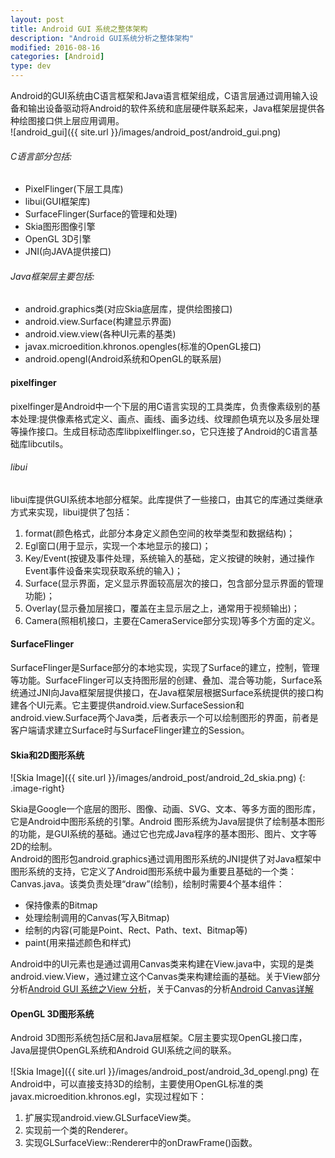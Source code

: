 ```yaml
---
layout: post
title: Android GUI 系统之整体架构
description: "Android GUI系统分析之整体架构"
modified: 2016-08-16
categories: [Android]
type: dev
---
```


Android的GUI系统由C语言框架和Java语言框架组成，C语言层通过调用输入设备和输出设备驱动将Android的软件系统和底层硬件联系起来，Java框架层提供各种绘图接口供上层应用调用。  
![android_gui]({{ site.url }}/images/android_post/android_gui.png)  

###### C语言部分包括:  

* PixelFlinger(下层工具库)
* libui(GUI框架库)
* SurfaceFlinger(Surface的管理和处理)
* Skia图形图像引擎
* OpenGL 3D引擎
* JNI(向JAVA提供接口)

###### Java框架层主要包括:

* android.graphics类(对应Skia底层库，提供绘图接口)
* android.view.Surface(构建显示界面)
* android.view.view(各种UI元素的基类)
* javax.microedition.khronos.opengles(标准的OpenGL接口)
* android.opengl(Android系统和OpenGL的联系层)   

<!-- more -->  

#### pixelfinger

pixelfinger是Android中一个下层的用C语言实现的工具类库，负责像素级别的基本处理:提供像素格式定义、画点、画线、画多边线、纹理颜色填充以及多层处理等操作接口。生成目标动态库libpixelflinger.so，它只连接了Android的C语言基础库libcutils。     

######  libui

libui库提供GUI系统本地部分框架。此库提供了一些接口，由其它的库通过类继承方式来实现，libui提供了包括：  
  1. format(颜色格式，此部分本身定义颜色空间的枚举类型和数据结构)；  
  2. Egl窗口(用于显示，实现一个本地显示的接口)；  
  3. Key/Event(按键及事件处理，系统输入的基础，定义按键的映射，通过操作Event事件设备来实现获取系统的输入)；  
  4. Surface(显示界面，定义显示界面较高层次的接口，包含部分显示界面的管理功能)；  
  5. Overlay(显示叠加层接口，覆盖在主显示层之上，通常用于视频输出)；  
  6. Camera(照相机接口，主要在CameraService部分实现)等多个方面的定义。      

#### SurfaceFlinger

SurfaceFlinger是Surface部分的本地实现，实现了Surface的建立，控制，管理等功能。SurfaceFlinger可以支持图形层的创建、叠加、混合等功能，Surface系统通过JNI向Java框架层提供接口，在Java框架层根据Surface系统提供的接口构建各个UI元素。它主要提供android.view.SurfaceSession和android.view.Surface两个Java类，后者表示一个可以绘制图形的界面，前者是客户端请求建立Surface时与SurfaceFlinger建立的Session。   



#### Skia和2D图形系统  
![Skia Image]({{ site.url }}/images/android_post/android_2d_skia.png)
{: .image-right}  

Skia是Google一个底层的图形、图像、动画、SVG、文本、等多方面的图形库，它是Android中图形系统的引擎。Android 图形系统为Java层提供了绘制基本图形的功能，是GUI系统的基础。通过它也完成Java程序的基本图形、图片、文字等2D的绘制。  
Android的图形包android.graphics通过调用图形系统的JNI提供了对Java框架中图形系统的支持，它定义了Android图形系统中最为重要且基础的一个类：Canvas.java。该类负责处理“draw”(绘制)，绘制时需要4个基本组件：

* 保持像素的Bitmap
* 处理绘制调用的Canvas(写入Bitmap)
* 绘制的内容(可能是Point、Rect、Path、text、Bitmap等)
* paint(用来描述颜色和样式)

Android中的UI元素也是通过调用Canvas类来构建在View.java中，实现的是类android.view.View，通过建立这个Canvas类来构建绘画的基础。关于View部分分析[Android GUI 系统之View 分析](https://zhoushibo.com/android/view-analyze/)，关于Canvas的分析[Android Canvas详解](https://#)

#### OpenGL 3D图形系统

Android 3D图形系统包括C层和Java层框架。C层主要实现OpenGL接口库，Java层提供OpenGL系统和Android GUI系统之间的联系。

![Skia Image]({{ site.url }}/images/android_post/android_3d_opengl.png)
在Android中，可以直接支持3D的绘制，主要使用OpenGL标准的类javax.microedition.khronos.egl，实现过程如下：  
1. 扩展实现android.view.GLSurfaceView类。  
2. 实现前一个类的Renderer。  
3. 实现GLSurfaceView::Renderer中的onDrawFrame()函数。  

